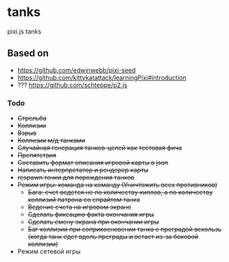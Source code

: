 # tanks
pixi.js tanks

## Based on

- https://github.com/edwinwebb/pixi-seed
- https://github.com/kittykatattack/learningPixi#introduction
- ??? https://github.com/schteppe/p2.js


### Todo

- ~~Стрельба~~
- ~~Коллизии~~
- ~~Взрыв~~
- ~~Коллизии м/д танками~~
- ~~Случайная генерация танков-целей как тестовая фича~~
- ~~Препятствия~~
- ~~Составить формат описания игровой карты в json~~
- ~~Написать интерпретатор и рендерер карты~~
- ~~respawn точки для порождения танков~~
- ~~Режим игры: команда на команду (Уничтожить всех противников)~~
    - ~~Бага: счет ведется не по количеству киллов, а по количеству коллизий патрона со спрайтом танка~~
    - ~~Ведение счета на игровом экране~~
    - ~~Сделать фиксацию факта окончания игры~~
    - ~~Сделать смену экрана при окончании игры~~
    - ~~Баг коллизии при соприкосновении танка с преградой вскользь (когда танк едет вдоль преграды и встает из-за боковой коллизии)~~
- Режим сетевой игры

